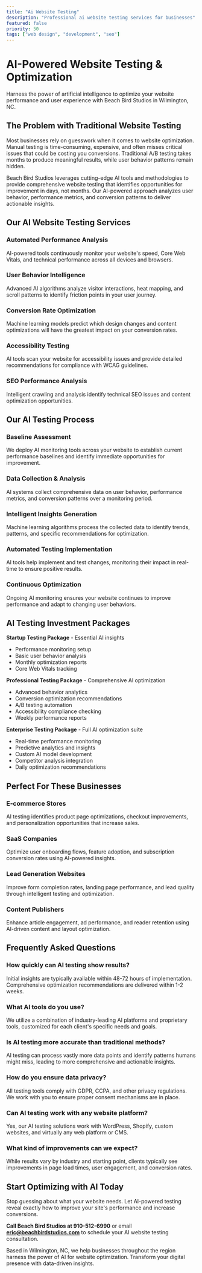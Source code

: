 ```yaml
---
title: "Ai Website Testing"
description: "Professional ai website testing services for businesses"
featured: false
priority: 50
tags: ["web design", "development", "seo"]
---
```


# AI-Powered Website Testing & Optimization

Harness the power of artificial intelligence to optimize your website performance and user experience with Beach Bird Studios in Wilmington, NC.

## The Problem with Traditional Website Testing

Most businesses rely on guesswork when it comes to website optimization. Manual testing is time-consuming, expensive, and often misses critical issues that could be costing you conversions. Traditional A/B testing takes months to produce meaningful results, while user behavior patterns remain hidden.

Beach Bird Studios leverages cutting-edge AI tools and methodologies to provide comprehensive website testing that identifies opportunities for improvement in days, not months. Our AI-powered approach analyzes user behavior, performance metrics, and conversion patterns to deliver actionable insights.

## Our AI Website Testing Services

### Automated Performance Analysis
AI-powered tools continuously monitor your website's speed, Core Web Vitals, and technical performance across all devices and browsers.

### User Behavior Intelligence
Advanced AI algorithms analyze visitor interactions, heat mapping, and scroll patterns to identify friction points in your user journey.

### Conversion Rate Optimization
Machine learning models predict which design changes and content optimizations will have the greatest impact on your conversion rates.

### Accessibility Testing
AI tools scan your website for accessibility issues and provide detailed recommendations for compliance with WCAG guidelines.

### SEO Performance Analysis
Intelligent crawling and analysis identify technical SEO issues and content optimization opportunities.

## Our AI Testing Process

### Baseline Assessment
We deploy AI monitoring tools across your website to establish current performance baselines and identify immediate opportunities for improvement.

### Data Collection & Analysis
AI systems collect comprehensive data on user behavior, performance metrics, and conversion patterns over a monitoring period.

### Intelligent Insights Generation
Machine learning algorithms process the collected data to identify trends, patterns, and specific recommendations for optimization.

### Automated Testing Implementation
AI tools help implement and test changes, monitoring their impact in real-time to ensure positive results.

### Continuous Optimization
Ongoing AI monitoring ensures your website continues to improve performance and adapt to changing user behaviors.

## AI Testing Investment Packages

**Startup Testing Package** - Essential AI insights
- Performance monitoring setup
- Basic user behavior analysis
- Monthly optimization reports
- Core Web Vitals tracking

**Professional Testing Package** - Comprehensive AI optimization
- Advanced behavior analytics
- Conversion optimization recommendations
- A/B testing automation
- Accessibility compliance checking
- Weekly performance reports

**Enterprise Testing Package** - Full AI optimization suite
- Real-time performance monitoring
- Predictive analytics and insights
- Custom AI model development
- Competitor analysis integration
- Daily optimization recommendations

## Perfect For These Businesses

### E-commerce Stores
AI testing identifies product page optimizations, checkout improvements, and personalization opportunities that increase sales.

### SaaS Companies
Optimize user onboarding flows, feature adoption, and subscription conversion rates using AI-powered insights.

### Lead Generation Websites
Improve form completion rates, landing page performance, and lead quality through intelligent testing and optimization.

### Content Publishers
Enhance article engagement, ad performance, and reader retention using AI-driven content and layout optimization.

## Frequently Asked Questions

### How quickly can AI testing show results?
Initial insights are typically available within 48-72 hours of implementation. Comprehensive optimization recommendations are delivered within 1-2 weeks.

### What AI tools do you use?
We utilize a combination of industry-leading AI platforms and proprietary tools, customized for each client's specific needs and goals.

### Is AI testing more accurate than traditional methods?
AI testing can process vastly more data points and identify patterns humans might miss, leading to more comprehensive and actionable insights.

### How do you ensure data privacy?
All testing tools comply with GDPR, CCPA, and other privacy regulations. We work with you to ensure proper consent mechanisms are in place.

### Can AI testing work with any website platform?
Yes, our AI testing solutions work with WordPress, Shopify, custom websites, and virtually any web platform or CMS.

### What kind of improvements can we expect?
While results vary by industry and starting point, clients typically see improvements in page load times, user engagement, and conversion rates.

## Start Optimizing with AI Today

Stop guessing about what your website needs. Let AI-powered testing reveal exactly how to improve your site's performance and increase conversions.

**Call Beach Bird Studios at 910-512-6990** or email **eric@beachbirdstudios.com** to schedule your AI website testing consultation.

Based in Wilmington, NC, we help businesses throughout the region harness the power of AI for website optimization. Transform your digital presence with data-driven insights.